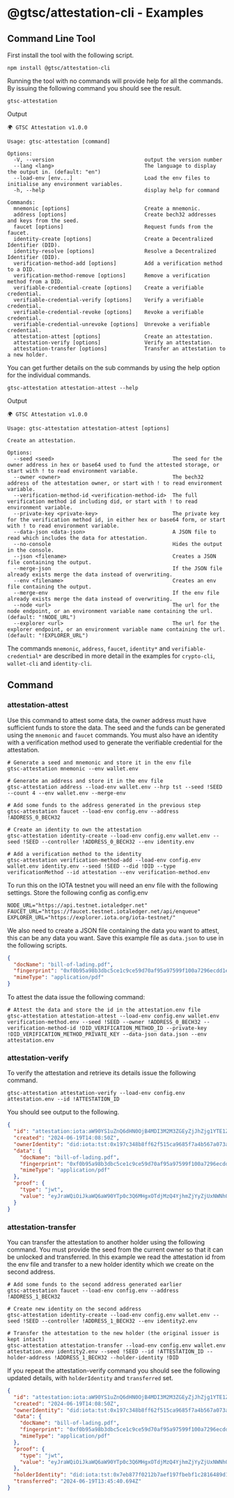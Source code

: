 # @gtsc/attestation-cli - Examples

## Command Line Tool

First install the tool with the following script.

```shell
npm install @gtsc/attestation-cli
```

Running the tool with no commands will provide help for all the commands. By issuing the following command you should see the result.

```shell
gtsc-attestation
```

Output

```shell
🌍 GTSC Attestation v1.0.0

Usage: gtsc-attestation [command]

Options:
  -V, --version                             output the version number
  --lang <lang>                             The language to display the output in. (default: "en")
  --load-env [env...]                       Load the env files to initialise any environment variables.
  -h, --help                                display help for command

Commands:
  mnemonic [options]                        Create a mnemonic.
  address [options]                         Create bech32 addresses and keys from the seed.
  faucet [options]                          Request funds from the faucet.
  identity-create [options]                 Create a Decentralized Identifier (DID).
  identity-resolve [options]                Resolve a Decentralized Identifier (DID).
  verification-method-add [options]         Add a verification method to a DID.
  verification-method-remove [options]      Remove a verification method from a DID.
  verifiable-credential-create [options]    Create a verifiable credential.
  verifiable-credential-verify [options]    Verify a verifiable credential.
  verifiable-credential-revoke [options]    Revoke a verifiable credential.
  verifiable-credential-unrevoke [options]  Unrevoke a verifiable credential.
  attestation-attest [options]              Create an attestation.
  attestation-verify [options]              Verify an attestation.
  attestation-transfer [options]            Transfer an attestation to a new holder.
```

You can get further details on the sub commands by using the help option for the individual commands.

```shell
gtsc-attestation attestation-attest --help
```

Output

```shell
🌍 GTSC Attestation v1.0.0

Usage: gtsc-attestation attestation-attest [options]

Create an attestation.

Options:
  --seed <seed>                                      The seed for the owner address in hex or base64 used to fund the attested storage, or start with ! to read environment variable.
  --owner <owner>                                    The bech32 address of the attestation owner, or start with ! to read environment variable.
  --verification-method-id <verification-method-id>  The full verification method id including did, or start with ! to read environment variable.
  --private-key <private-key>                        The private key for the verification method id, in either hex or base64 form, or start with ! to read environment variable.
  --data-json <data-json>                            A JSON file to read which includes the data for attestation.
  --no-console                                       Hides the output in the console.
  --json <filename>                                  Creates a JSON file containing the output.
  --merge-json                                       If the JSON file already exists merge the data instead of overwriting.
  --env <filename>                                   Creates an env file containing the output.
  --merge-env                                        If the env file already exists merge the data instead of overwriting.
  --node <url>                                       The url for the node endpoint, or an environment variable name containing the url. (default: "!NODE_URL")
  --explorer <url>                                   The url for the explorer endpoint, or an environment variable name containing the url. (default: "!EXPLORER_URL")
```

The commands `mnemonic`, `address`, `faucet`, `identity*` and `verifiable-credential*` are described in more detail in the examples for `crypto-cli`, `wallet-cli` and `identity-cli`.

## Command

### attestation-attest

Use this command to attest some data, the owner address must have sufficient funds to store the data. The seed and the funds can be generated using the `mnemonic` and `faucet` commands. You must also have an identity with a verification method used to generate the verifiable credential for the attestation.

```shell
# Generate a seed and mnemonic and store it in the env file
gtsc-attestation mnemonic --env wallet.env

# Generate an address and store it in the env file
gtsc-attestation address --load-env wallet.env --hrp tst --seed !SEED --count 4 --env wallet.env --merge-env

# Add some funds to the address generated in the previous step
gtsc-attestation faucet --load-env config.env --address !ADDRESS_0_BECH32

# Create an identity to own the attestation
gtsc-attestation identity-create --load-env config.env wallet.env --seed !SEED --controller !ADDRESS_0_BECH32 --env identity.env

# Add a verification method to the identity
gtsc-attestation verification-method-add --load-env config.env wallet.env identity.env --seed !SEED --did !DID --type verificationMethod --id attestation --env verification-method.env

```

To run this on the IOTA testnet you will need an env file with the following settings. Store the following config as config.env

```shell
NODE_URL="https://api.testnet.iotaledger.net"
FAUCET_URL="https://faucet.testnet.iotaledger.net/api/enqueue"
EXPLORER_URL="https://explorer.iota.org/iota-testnet/"
```

We also need to create a JSON file containing the data you want to attest, this can be any data you want. Save this example file as `data.json` to use in the following scripts.

```json
{
  "docName": "bill-of-lading.pdf",
  "fingerprint": "0xf0b95a98b3dbc5ce1c9ce59d70af95a97599f100a7296ecdd1eb108bebfa047f",
  "mimeType": "application/pdf"
}
```

To attest the data issue the following command:

```shell
# Attest the data and store the id in the attestation.env file
gtsc-attestation attestation-attest --load-env config.env wallet.env verification-method.env --seed !SEED --owner !ADDRESS_0_BECH32 --verification-method-id !DID_VERIFICATION_METHOD_ID --private-key !DID_VERIFICATION_METHOD_PRIVATE_KEY --data-json data.json --env attestation.env
```

### attestation-verify

To verify the attestation and retrieve its details issue the following command.

```shell
gtsc-attestation attestation-verify --load-env config.env attestation.env --id !ATTESTATION_ID
```

You should see output to the following.

```json
{
  "id": "attestation:iota:aW90YS1uZnQ6dHN0OjB4MDI3M2M3ZGEyZjJhZjg1YTE1ZWMwZTQ0OWRmOWI3NTQwNWYzYWExOTQzZmYzMjJkM2ZlODIxMDFlNzEzMzYxYg==",
  "created": "2024-06-19T14:08:50Z",
  "ownerIdentity": "did:iota:tst:0x197c348b8ff62f515ca9685f7a4b567a073a0e6c492c641fdd029d909126da93",
  "data": {
    "docName": "bill-of-lading.pdf",
    "fingerprint": "0xf0b95a98b3dbc5ce1c9ce59d70af95a97599f100a7296ecdd1eb108bebfa047f",
    "mimeType": "application/pdf"
  },
  "proof": {
    "type": "jwt",
    "value": "eyJraWQiOiJkaWQ6aW90YTp0c3Q6MHgxOTdjMzQ4YjhmZjYyZjUxNWNhOTY4NWY3YTRiNTY3YTA3M2EwZTZjNDkyYzY0MWZkZDAyOWQ5MDkxMjZkYTkzI2F0dGVzdGF0aW9uIiwidHlwIjoiSldUIiwiYWxnIjoiRWREU0EifQ.eyJpc3MiOiJkaWQ6aW90YTp0c3Q6MHgxOTdjMzQ4YjhmZjYyZjUxNWNhOTY4NWY3YTRiNTY3YTA3M2EwZTZjNDkyYzY0MWZkZDAyOWQ5MDkxMjZkYTkzIiwibmJmIjoxNzE4ODA2MTMwLCJ2YyI6eyJAY29udGV4dCI6Imh0dHBzOi8vd3d3LnczLm9yZy8yMDE4L2NyZWRlbnRpYWxzL3YxIiwidHlwZSI6IlZlcmlmaWFibGVDcmVkZW50aWFsIiwiY3JlZGVudGlhbFN1YmplY3QiOnsiZG9jTmFtZSI6ImJpbGwtb2YtbGFkaW5nLnBkZiIsImZpbmdlcnByaW50IjoiMHhmMGI5NWE5OGIzZGJjNWNlMWM5Y2U1OWQ3MGFmOTVhOTc1OTlmMTAwYTcyOTZlY2RkMWViMTA4YmViZmEwNDdmIiwibWltZVR5cGUiOiJhcHBsaWNhdGlvbi9wZGYifX19.7MF1NR5glR_4XIAAgo_BhZ-nlJKLE3T5GS4zEsBRTHK8_nV-RsZupdEJw_F62f6pj1nGP2xVV7M3yCjPG7G5Dg"
  }
}
```

### attestation-transfer

You can transfer the attestation to another holder using the following command. You must provide the seed from the current owner so that it can be unlocked and transferred. In this example we read the attestation id from the env file and transfer to a new holder identity which we create on the second address.

```shell
# Add some funds to the second address generated earlier
gtsc-attestation faucet --load-env config.env --address !ADDRESS_1_BECH32

# Create new identity on the second address
gtsc-attestation identity-create --load-env config.env wallet.env --seed !SEED --controller !ADDRESS_1_BECH32 --env identity2.env

# Transfer the attestation to the new holder (the original issuer is kept intact)
gtsc-attestation attestation-transfer --load-env config.env wallet.env attestation.env identity2.env --seed !SEED --id !ATTESTATION_ID --holder-address !ADDRESS_1_BECH32 --holder-identity !DID
```

If you repeat the attestation-verify command you should see the following updated details, with `holderIdentity` and `transferred` set.

```json
{
  "id": "attestation:iota:aW90YS1uZnQ6dHN0OjB4MDI3M2M3ZGEyZjJhZjg1YTE1ZWMwZTQ0OWRmOWI3NTQwNWYzYWExOTQzZmYzMjJkM2ZlODIxMDFlNzEzMzYxYg==",
  "created": "2024-06-19T14:08:50Z",
  "ownerIdentity": "did:iota:tst:0x197c348b8ff62f515ca9685f7a4b567a073a0e6c492c641fdd029d909126da93",
  "data": {
    "docName": "bill-of-lading.pdf",
    "fingerprint": "0xf0b95a98b3dbc5ce1c9ce59d70af95a97599f100a7296ecdd1eb108bebfa047f",
    "mimeType": "application/pdf"
  },
  "proof": {
    "type": "jwt",
    "value": "eyJraWQiOiJkaWQ6aW90YTp0c3Q6MHgxOTdjMzQ4YjhmZjYyZjUxNWNhOTY4NWY3YTRiNTY3YTA3M2EwZTZjNDkyYzY0MWZkZDAyOWQ5MDkxMjZkYTkzI2F0dGVzdGF0aW9uIiwidHlwIjoiSldUIiwiYWxnIjoiRWREU0EifQ.eyJpc3MiOiJkaWQ6aW90YTp0c3Q6MHgxOTdjMzQ4YjhmZjYyZjUxNWNhOTY4NWY3YTRiNTY3YTA3M2EwZTZjNDkyYzY0MWZkZDAyOWQ5MDkxMjZkYTkzIiwibmJmIjoxNzE4ODA2MTMwLCJ2YyI6eyJAY29udGV4dCI6Imh0dHBzOi8vd3d3LnczLm9yZy8yMDE4L2NyZWRlbnRpYWxzL3YxIiwidHlwZSI6IlZlcmlmaWFibGVDcmVkZW50aWFsIiwiY3JlZGVudGlhbFN1YmplY3QiOnsiZG9jTmFtZSI6ImJpbGwtb2YtbGFkaW5nLnBkZiIsImZpbmdlcnByaW50IjoiMHhmMGI5NWE5OGIzZGJjNWNlMWM5Y2U1OWQ3MGFmOTVhOTc1OTlmMTAwYTcyOTZlY2RkMWViMTA4YmViZmEwNDdmIiwibWltZVR5cGUiOiJhcHBsaWNhdGlvbi9wZGYifX19.7MF1NR5glR_4XIAAgo_BhZ-nlJKLE3T5GS4zEsBRTHK8_nV-RsZupdEJw_F62f6pj1nGP2xVV7M3yCjPG7G5Dg"
  },
  "holderIdentity": "did:iota:tst:0x7eb877f0212b7aef197fbebf1c2816489d16b6a619f730cb3a371ace1075aed0",
  "transferred": "2024-06-19T13:45:40.694Z"
}
```
